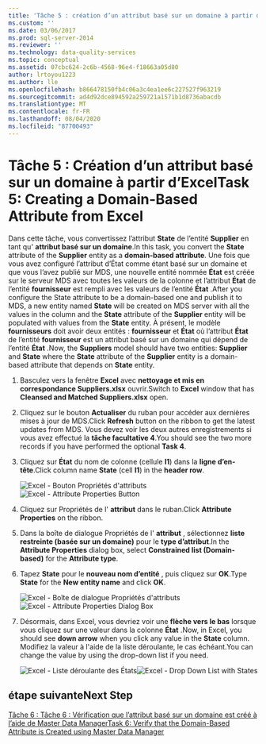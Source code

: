 ```yaml
---
title: 'Tâche 5 : création d’un attribut basé sur un domaine à partir d’Excel | Microsoft Docs'
ms.custom: ''
ms.date: 03/06/2017
ms.prod: sql-server-2014
ms.reviewer: ''
ms.technology: data-quality-services
ms.topic: conceptual
ms.assetid: 07cbc624-2c6b-4568-96e4-f18663a05d80
author: lrtoyou1223
ms.author: lle
ms.openlocfilehash: b866478150fb4c06a3c4ea1ee6c227527f963219
ms.sourcegitcommit: ad4d92dce894592a259721a1571b1d8736abacdb
ms.translationtype: MT
ms.contentlocale: fr-FR
ms.lasthandoff: 08/04/2020
ms.locfileid: "87700493"
---
```

# <a name="task-5-creating-a-domain-based-attribute-from-excel"></a><span data-ttu-id="50898-102">Tâche 5 : Création d’un attribut basé sur un domaine à partir d’Excel</span><span class="sxs-lookup"><span data-stu-id="50898-102">Task 5: Creating a Domain-Based Attribute from Excel</span></span>
  <span data-ttu-id="50898-103">Dans cette tâche, vous convertissez l’attribut **State** de l’entité **Supplier** en tant qu' **attribut basé sur un domaine**.</span><span class="sxs-lookup"><span data-stu-id="50898-103">In this task, you convert the **State** attribute of the **Supplier** entity as a **domain-based attribute**.</span></span> <span data-ttu-id="50898-104">Une fois que vous avez configuré l’attribut d’État comme étant basé sur un domaine et que vous l’avez publié sur MDS, une nouvelle entité nommée **État** est créée sur le serveur MDS avec toutes les valeurs de la colonne et l’attribut **État** de l’entité **fournisseur** est rempli avec les valeurs de l’entité **État** .</span><span class="sxs-lookup"><span data-stu-id="50898-104">After you configure the State attribute to be a domain-based one and publish it to MDS, a new entity named **State** will be created on MDS server with all the values in the column and the **State** attribute of the **Supplier** entity will be populated with values from the **State** entity.</span></span> <span data-ttu-id="50898-105">À présent, le modèle **fournisseurs** doit avoir deux entités : **fournisseur** et **État** où l’attribut **État** de l’entité **fournisseur** est un attribut basé sur un domaine qui dépend de l’entité **État** .</span><span class="sxs-lookup"><span data-stu-id="50898-105">Now, the **Suppliers** model should have two entities: **Supplier** and **State** where the **State** attribute of the **Supplier** entity is a domain-based attribute that depends on **State** entity.</span></span>  
  
1.  <span data-ttu-id="50898-106">Basculez vers la fenêtre **Excel** avec **nettoyage et mis en correspondance Suppliers.xlsx** ouvrir.</span><span class="sxs-lookup"><span data-stu-id="50898-106">Switch to **Excel** window that has **Cleansed and Matched Suppliers.xlsx** open.</span></span>  
  
2.  <span data-ttu-id="50898-107">Cliquez sur le bouton **Actualiser** du ruban pour accéder aux dernières mises à jour de MDS.</span><span class="sxs-lookup"><span data-stu-id="50898-107">Click **Refresh** button on the ribbon to get the latest updates from MDS.</span></span> <span data-ttu-id="50898-108">Vous devez voir les deux autres enregistrements si vous avez effectué la **tâche facultative 4**.</span><span class="sxs-lookup"><span data-stu-id="50898-108">You should see the two more records if you have performed the optional **Task 4**.</span></span>  
  
3.  <span data-ttu-id="50898-109">Cliquez sur **État** du nom de colonne (cellule **I1**) dans la **ligne d’en-tête**.</span><span class="sxs-lookup"><span data-stu-id="50898-109">Click column name **State** (cell **I1**) in the **header row**.</span></span>  
  
     <span data-ttu-id="50898-110">![Excel - Bouton Propriétés d'attributs](../../2014/tutorials/media/et-creatingadomainbasedattributefromexcel-01.jpg "Excel - Bouton Propriétés d'attributs")</span><span class="sxs-lookup"><span data-stu-id="50898-110">![Excel - Attribute Properties Button](../../2014/tutorials/media/et-creatingadomainbasedattributefromexcel-01.jpg "Excel - Attribute Properties Button")</span></span>  
  
4.  <span data-ttu-id="50898-111">Cliquez sur Propriétés de l' **attribut** dans le ruban.</span><span class="sxs-lookup"><span data-stu-id="50898-111">Click **Attribute Properties** on the ribbon.</span></span>  
  
5.  <span data-ttu-id="50898-112">Dans la boîte de dialogue Propriétés de l' **attribut** , sélectionnez **liste restreinte (basée sur un domaine)** pour le **type d’attribut**.</span><span class="sxs-lookup"><span data-stu-id="50898-112">In the **Attribute Properties** dialog box, select **Constrained list (Domain-based)** for the **Attribute type**.</span></span>  
  
6.  <span data-ttu-id="50898-113">Tapez **State** pour le **nouveau nom d’entité** , puis cliquez sur **OK**.</span><span class="sxs-lookup"><span data-stu-id="50898-113">Type **State** for the **New entity name** and click **OK**.</span></span>  
  
     <span data-ttu-id="50898-114">![Excel - Boîte de dialogue Propriétés d'attributs](../../2014/tutorials/media/et-creatingadomainbasedattributefromexcel-02.jpg "Excel - Boîte de dialogue Propriétés d'attributs")</span><span class="sxs-lookup"><span data-stu-id="50898-114">![Excel - Attribute Properties Dialog Box](../../2014/tutorials/media/et-creatingadomainbasedattributefromexcel-02.jpg "Excel - Attribute Properties Dialog Box")</span></span>  
  
7.  <span data-ttu-id="50898-115">Désormais, dans Excel, vous devriez voir une **flèche vers le bas** lorsque vous cliquez sur une valeur dans la colonne **État** .</span><span class="sxs-lookup"><span data-stu-id="50898-115">Now, in Excel, you should see **down arrow** when you click any value in the **State** column.</span></span> <span data-ttu-id="50898-116">Modifiez la valeur à l'aide de la liste déroulante, le cas échéant.</span><span class="sxs-lookup"><span data-stu-id="50898-116">You can change the value by using the drop-down list if you need.</span></span>  
  
     <span data-ttu-id="50898-117">![Excel - Liste déroulante des États](../../2014/tutorials/media/et-creatingadomainbasedattributefromexcel-03.jpg "Excel - Liste déroulante des États")</span><span class="sxs-lookup"><span data-stu-id="50898-117">![Excel - Drop Down List with States](../../2014/tutorials/media/et-creatingadomainbasedattributefromexcel-03.jpg "Excel - Drop Down List with States")</span></span>  
  
## <a name="next-step"></a><span data-ttu-id="50898-118">étape suivante</span><span class="sxs-lookup"><span data-stu-id="50898-118">Next Step</span></span>  
 [<span data-ttu-id="50898-119">Tâche 6 : Tâche 6 : Vérification que l’attribut basé sur un domaine est créé à l’aide de Master Data Manager</span><span class="sxs-lookup"><span data-stu-id="50898-119">Task 6: Verify that the Domain-Based Attribute is Created using Master Data Manager</span></span>](../../2014/tutorials/task-6-verify-domain-based-attribute-master-data-manager.md)  
  
  
